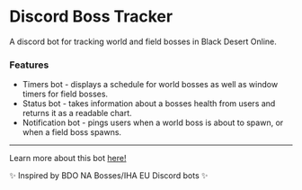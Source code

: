 # Discord Boss Tracker
A discord bot for tracking world and field bosses in Black Desert Online.

### Features
- Timers bot - displays a schedule for world bosses as well as window timers for field bosses.
- Status bot - takes information about a bosses health from users and returns it as a readable chart.
- Notification bot - pings users when a world boss is about to spawn, or when a field boss spawns.

---

Learn more about this bot [here!](https://www.jamesmulvaney.co.uk/projects/discord-boss-tracker)

✨ Inspired by BDO NA Bosses/IHA EU Discord bots ✨
